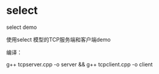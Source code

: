 # select

select demo

使用select 模型的TCP服务端和客户端demo

编译：

g++ tcpserver.cpp -o server && g++ tcpclient.cpp -o client

